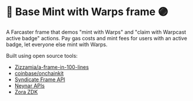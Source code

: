 # 🔵 Base Mint with Warps frame 🟣

A Farcaster frame that demos "mint with Warps" and "claim with Warpcast active badge" actions. Pay gas costs and mint fees for users with an active badge, let everyone else mint with Warps.

Built using open source tools:
- [Zizzamia/a-frame-in-100-lines](https://github.com/Zizzamia/a-frame-in-100-lines)
- [coinbase/onchainkit](https://github.com/coinbase/onchainkit)
- [Syndicate Frame API](https://frame.syndicate.io/)
- [Neynar APIs](https://neynar.com/)
- [Zora ZDK](https://docs.zora.co/docs/zora-api/zdk#collection)
